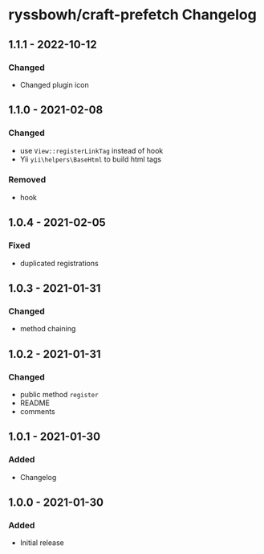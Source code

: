 # ryssbowh/craft-prefetch Changelog

## 1.1.1 - 2022-10-12
### Changed
- Changed plugin icon

## 1.1.0 - 2021-02-08
### Changed
- use `View::registerLinkTag` instead of hook
- Yii `yii\helpers\BaseHtml` to build html tags

### Removed
- hook

## 1.0.4 - 2021-02-05
### Fixed
- duplicated registrations

## 1.0.3 - 2021-01-31
### Changed
- method chaining

## 1.0.2 - 2021-01-31
### Changed
- public method `register`
- README
- comments

## 1.0.1 - 2021-01-30
### Added
- Changelog

## 1.0.0 - 2021-01-30
### Added
- Initial release
